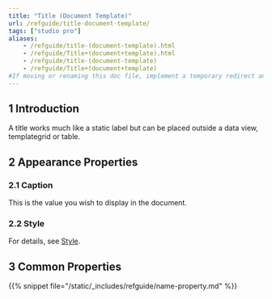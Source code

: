 ```yaml
---
title: "Title (Document Template)"
url: /refguide/title-document-template/
tags: ["studio pro"]
aliases:
    - /refguide/title-(document-template).html
    - /refguide/Title+(document+template).html
    - /refguide/title-(document-template)
    - /refguide/Title+(document+template)
#If moving or renaming this doc file, implement a temporary redirect and let the respective team know they should update the URL in the product. See Mapping to Products for more details.
---
```


## 1 Introduction

A title works much like a static label but can be placed outside a data view, templategrid or table.

## 2 Appearance Properties

### 2.1 Caption

This is the value you wish to display in the document.

### 2.2 Style

For details, see [Style](/refguide/style/).

## 3 Common Properties

{{% snippet file="/static/_includes/refguide/name-property.md" %}}

